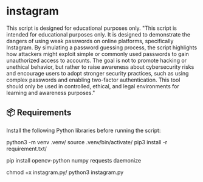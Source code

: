 # instagram
This  script is designed for educational purposes only. 
"This script is intended for educational purposes only. It is designed to demonstrate the dangers of using weak passwords on online platforms, specifically Instagram. By simulating a password guessing process, the script highlights how attackers might exploit simple or commonly used passwords to gain unauthorized access to accounts. The goal is not to promote hacking or unethical behavior, but rather to raise awareness about cybersecurity risks and encourage users to adopt stronger security practices, such as using complex passwords and enabling two-factor authentication. This tool should only be used in controlled, ethical, and legal environments for learning and awareness purposes."


## 📦 Requirements

Install the following Python libraries before running the script:

python3 -m venv .venv/
source .venv/bin/activate/
pip3 install -r requirement.txt/

pip install opencv-python numpy requests daemonize

chmod +x instagram.py/
python3 instagram.py


